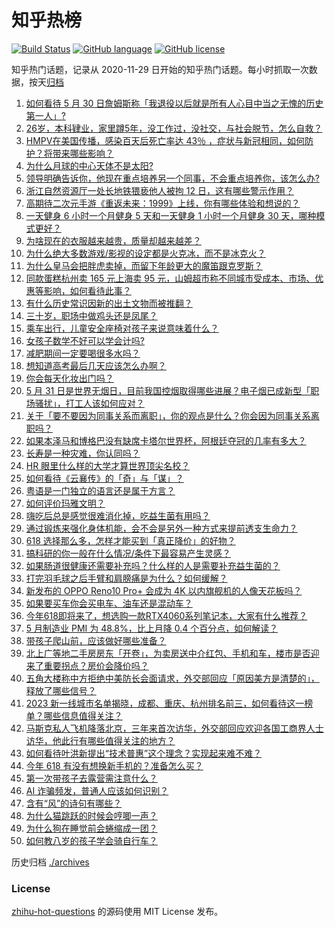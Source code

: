 # 知乎热榜
[![Build Status](https://github.com/ToWeLong/zhihu-hot-questions/workflows/CI/badge.svg)](https://github.com/ToWeLong/zhihu-hot-questions/actions)
[![GitHub language](https://img.shields.io/badge/language-golang-orange.svg)](https://golang.org/)
[![GitHub license](https://img.shields.io/github/license/ToWeLong/zhihu-hot-questions)](https://github.com/ToWeLong/zhihu-hot-questions/blob/main/LICENSE)

知乎热门话题，记录从 2020-11-29 日开始的知乎热门话题。每小时抓取一次数据，按天[归档](./archives)

<!-- BEGIN -->

1. [如何看待 5 月 30 日詹姆斯称「我退役以后就是所有人心目中当之无愧的历史第一人」?](https://www.zhihu.com/question/603812096)
1. [26岁，本科肄业，家里蹲5年，没工作过，没社交，与社会脱节，怎么自救？](https://www.zhihu.com/question/299259221)
1. [HMPV在美国传播，感染百天后死亡率达 43％ ，症状与新冠相同，如何防护？将带来哪些影响？](https://www.zhihu.com/question/603980078)
1. [为什么月球的中心天体不是太阳?](https://www.zhihu.com/question/603421493)
1. [领导明确告诉你，他现在重点培养另一个同事，不会重点培养你，该怎么办?](https://www.zhihu.com/question/603488937)
1. [浙江自然资源厅一处长地铁猥亵他人被拘 12 日，这有哪些警示作用？](https://www.zhihu.com/question/603920174)
1. [高期待二次元手游《重返未来：1999》上线，你有哪些体验和想说的？](https://www.zhihu.com/question/603998367)
1. [一天健身 6 小时一个月健身 5 天和一天健身 1 小时一个月健身 30 天，哪种模式更好？](https://www.zhihu.com/question/601189534)
1. [为啥现在的衣服越来越贵，质量却越来越差？](https://www.zhihu.com/question/60977852)
1. [为什么绝大多数游戏/影视的设定都是火克冰，而不是冰克火？](https://www.zhihu.com/question/602861309)
1. [为什么皇马会把胖虎卖掉，而留下年龄更大的魔笛跟克罗斯？](https://www.zhihu.com/question/603477021)
1. [同款蛋糕杭州卖 165 元上海卖 95 元，山姆超市称不同城市受成本、市场、优惠等影响，如何看待此事？](https://www.zhihu.com/question/603600909)
1. [有什么历史常识因新的出土文物而被推翻？](https://www.zhihu.com/question/28526451)
1. [三十岁，职场中做鸡头还是凤尾？](https://www.zhihu.com/question/601434654)
1. [乘车出行，儿童安全座椅对孩子来说意味着什么？](https://www.zhihu.com/question/50274604)
1. [女孩子数学不好可以学会计吗?](https://www.zhihu.com/question/603143754)
1. [减肥期间一定要喝很多水吗？](https://www.zhihu.com/question/592492197)
1. [想知道高考最后几天应该怎么办啊？](https://www.zhihu.com/question/604012167)
1. [你会每天化妆出门吗？](https://www.zhihu.com/question/600615899)
1. [5 月 31 日是世界无烟日，目前我国控烟取得哪些进展？电子烟已成新型「职场骚扰」，打工人该如何应对？](https://www.zhihu.com/question/603940067)
1. [关于「要不要因为同事关系而离职」，你的观点是什么？你会因为同事关系离职吗？](https://www.zhihu.com/question/603615640)
1. [如果本泽马和博格巴没有缺席卡塔尔世界杯，阿根廷夺冠的几率有多大？](https://www.zhihu.com/question/603555991)
1. [长寿是一种灾难，你认同吗？](https://www.zhihu.com/question/597336124)
1. [HR 眼里什么样的大学才算世界顶尖名校？](https://www.zhihu.com/question/321363319)
1. [如何看待《云襄传》的「奇」与「谋」？](https://www.zhihu.com/question/600575537)
1. [粤语是一门独立的语言还是属于方言？](https://www.zhihu.com/question/602945051)
1. [如何评价玛雅文明？](https://www.zhihu.com/question/315582013)
1. [嗨吃后总是感觉很难消化掉，吃益生菌有用吗？](https://www.zhihu.com/question/599525477)
1. [通过锻炼来强化身体机能，会不会是另外一种方式来提前透支生命力？](https://www.zhihu.com/question/601557399)
1. [618 选择那么多，怎样才能买到「真正降价」的好物？](https://www.zhihu.com/question/602548095)
1. [搞科研的你一般在什么情况/条件下最容易产生灵感？](https://www.zhihu.com/question/457212453)
1. [如果肠道很健康还需要补充吗？什么样的人是需要补充益生菌的？](https://www.zhihu.com/question/601480953)
1. [打完羽毛球之后手臂和肩膀痛是为什么？如何缓解？](https://www.zhihu.com/question/602240515)
1. [新发布的 OPPO Reno10 Pro+ 会成为 4K 以内旗舰机的人像天花板吗？](https://www.zhihu.com/question/603893667)
1. [如果要买车你会买电车、油车还是混动车？](https://www.zhihu.com/question/598891494)
1. [今年618即将来了，想选购一款RTX4060系列笔记本，大家有什么推荐？](https://www.zhihu.com/question/603873542)
1. [5 月制造业 PMI 为 48.8%，比上月降 0.4 个百分点，如何解读？](https://www.zhihu.com/question/603988479)
1. [带孩子爬山前，应该做好哪些准备？](https://www.zhihu.com/question/600341989)
1. [北上广等地二手房房东「开卷」，为卖房送中介红包、手机和车，楼市是否迎来了重要拐点？房价会降价吗？](https://www.zhihu.com/question/603843052)
1. [五角大楼称中方拒绝中美防长会面请求，外交部回应「原因美方是清楚的」，释放了哪些信号？](https://www.zhihu.com/question/603829127)
1. [2023 新一线城市名单揭晓，成都、重庆、杭州排名前三，如何看待这一榜单？哪些信息值得关注？](https://www.zhihu.com/question/603827354)
1. [马斯克私人飞机降落北京，三年来首次访华，外交部回应欢迎各国工商界人士访华，他此行有哪些值得关注的地方？](https://www.zhihu.com/question/603832271)
1. [如何看待叶洪新提出“技术普惠”这个理念？实现起来难不难？](https://www.zhihu.com/question/603862570)
1. [今年 618 有没有想换新手机的？准备怎么买？](https://www.zhihu.com/question/603935421)
1. [第一次带孩子去露营需注意什么？](https://www.zhihu.com/question/582360809)
1. [AI 诈骗频发，普通人应该如何识别？](https://www.zhihu.com/question/603871361)
1. [含有“风”的诗句有哪些？](https://www.zhihu.com/question/597685676)
1. [为什么猫跳跃的时候会哼唧一声？](https://www.zhihu.com/question/584554972)
1. [为什么狗在睡觉前会蜷缩成一团？](https://www.zhihu.com/question/578362141)
1. [如何教八岁的孩子学会骑自行车？](https://www.zhihu.com/question/378776790)

<!-- END -->

历史归档 [./archives](./archives)


### License
[zhihu-hot-questions](https://github.com/towelong/zhihu-hot-questions) 的源码使用 MIT License 发布。